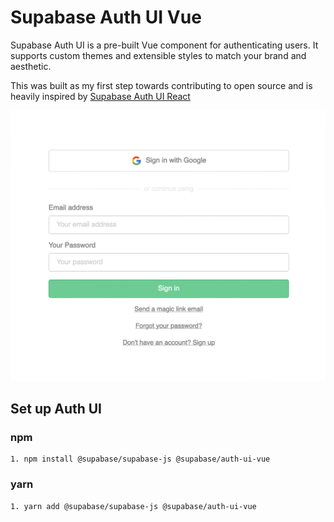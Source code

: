 # Supabase Auth UI Vue

Supabase Auth UI is a pre-built Vue component for authenticating users. It supports custom themes and extensible styles to match your brand and aesthetic.

This was built as my first step towards contributing to open source and is heavily inspired by [Supabase Auth UI React](https://github.com/supabase/auth-ui/tree/main/packages/react)

<img width="552" src="/auth.png" alt="Screenshot of what the Auth component looks like the with the ThemeSupa theme">

## Set up Auth UI
### npm
```
1. npm install @supabase/supabase-js @supabase/auth-ui-vue
```

### yarn
```
1. yarn add @supabase/supabase-js @supabase/auth-ui-vue
```

